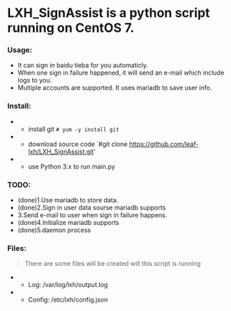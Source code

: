  # LXH_SignAssist is a python script running on CentOS 7. 

 ### Usage:
 - It can sign in baidu tieba for you automaticly.
 - When one sign in failure happened, it will send an e-mail which include logs to you.
 - Multiple accounts are supported.  It uses mariadb to save user info.


 ### Install:
 -  * install git `# yum -y install git`
 -  * download source code `#git clone https://github.com/leaf-lxh/LXH_SignAssist.git' 
 -  * use Python 3.x to run main.py

 ### TODO: 
 - (done)1.Use mariadb to store data.
 - (done)2.Sign in user data sourse mariadb supports
 - 3.Send e-mail to user when sign in failure happens.
 - (done)4.Initialize mariadb supports
 - (done)5.daemon process

 ### Files:
>There are some files will be created will this script is running
 -  * Log: /var/log/lxh/output.log
 -  * Config: /etc/lxh/config.json
